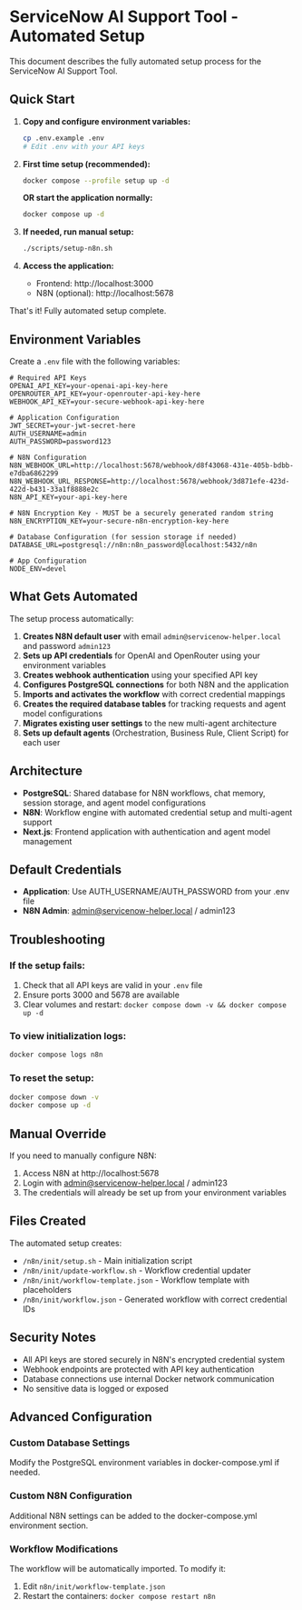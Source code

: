 # ServiceNow AI Support Tool - Automated Setup

This document describes the fully automated setup process for the ServiceNow AI Support Tool.

## Quick Start

1. **Copy and configure environment variables:**
   ```bash
   cp .env.example .env
   # Edit .env with your API keys
   ```

2. **First time setup (recommended):**
   ```bash
   docker compose --profile setup up -d
   ```

   **OR start the application normally:**
   ```bash
   docker compose up -d
   ```

3. **If needed, run manual setup:**
   ```bash
   ./scripts/setup-n8n.sh
   ```

4. **Access the application:**
   - Frontend: http://localhost:3000
   - N8N (optional): http://localhost:5678

That's it! Fully automated setup complete.

## Environment Variables

Create a `.env` file with the following variables:

```env
# Required API Keys
OPENAI_API_KEY=your-openai-api-key-here
OPENROUTER_API_KEY=your-openrouter-api-key-here
WEBHOOK_API_KEY=your-secure-webhook-api-key-here

# Application Configuration
JWT_SECRET=your-jwt-secret-here
AUTH_USERNAME=admin
AUTH_PASSWORD=password123

# N8N Configuration  
N8N_WEBHOOK_URL=http://localhost:5678/webhook/d8f43068-431e-405b-bdbb-e7dba6862299
N8N_WEBHOOK_URL_RESPONSE=http://localhost:5678/webhook/3d871efe-423d-422d-b431-33a1f8888e2c
N8N_API_KEY=your-api-key-here

# N8N Encryption Key - MUST be a securely generated random string
N8N_ENCRYPTION_KEY=your-secure-n8n-encryption-key-here

# Database Configuration (for session storage if needed)
DATABASE_URL=postgresql://n8n:n8n_password@localhost:5432/n8n

# App Configuration
NODE_ENV=devel
```

## What Gets Automated

The setup process automatically:

1. **Creates N8N default user** with email `admin@servicenow-helper.local` and password `admin123`
2. **Sets up API credentials** for OpenAI and OpenRouter using your environment variables
3. **Creates webhook authentication** using your specified API key
4. **Configures PostgreSQL connections** for both N8N and the application
5. **Imports and activates the workflow** with correct credential mappings
6. **Creates the required database tables** for tracking requests and agent model configurations
7. **Migrates existing user settings** to the new multi-agent architecture
8. **Sets up default agents** (Orchestration, Business Rule, Client Script) for each user

## Architecture

- **PostgreSQL**: Shared database for N8N workflows, chat memory, session storage, and agent model configurations
- **N8N**: Workflow engine with automated credential setup and multi-agent support
- **Next.js**: Frontend application with authentication and agent model management

## Default Credentials

- **Application**: Use AUTH_USERNAME/AUTH_PASSWORD from your .env file
- **N8N Admin**: admin@servicenow-helper.local / admin123

## Troubleshooting

### If the setup fails:
1. Check that all API keys are valid in your `.env` file
2. Ensure ports 3000 and 5678 are available
3. Clear volumes and restart: `docker compose down -v && docker compose up -d`

### To view initialization logs:
```bash
docker compose logs n8n
```

### To reset the setup:
```bash
docker compose down -v
docker compose up -d
```

## Manual Override

If you need to manually configure N8N:
1. Access N8N at http://localhost:5678
2. Login with admin@servicenow-helper.local / admin123
3. The credentials will already be set up from your environment variables

## Files Created

The automated setup creates:
- `/n8n/init/setup.sh` - Main initialization script
- `/n8n/init/update-workflow.sh` - Workflow credential updater
- `/n8n/init/workflow-template.json` - Workflow template with placeholders
- `/n8n/init/workflow.json` - Generated workflow with correct credential IDs

## Security Notes

- All API keys are stored securely in N8N's encrypted credential system
- Webhook endpoints are protected with API key authentication
- Database connections use internal Docker network communication
- No sensitive data is logged or exposed

## Advanced Configuration

### Custom Database Settings
Modify the PostgreSQL environment variables in docker-compose.yml if needed.

### Custom N8N Configuration
Additional N8N settings can be added to the docker-compose.yml environment section.

### Workflow Modifications
The workflow will be automatically imported. To modify it:
1. Edit `n8n/init/workflow-template.json`
2. Restart the containers: `docker compose restart n8n`